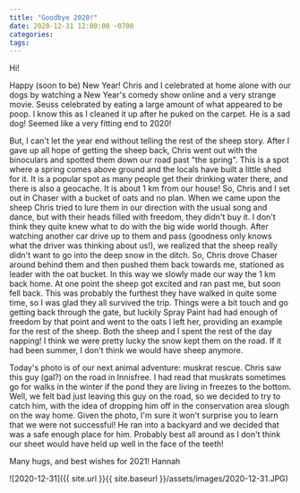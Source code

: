```yaml
---
title: "Goodbye 2020!"
date: 2020-12-31 12:00:00 -0700
categories:
tags:
---
```


Hi!

Happy (soon to be) New Year! Chris and I celebrated at home alone with our dogs by watching a New Year's comedy show online and a very strange movie. Seuss celebrated by eating a large amount of what appeared to be poop. I know this as I cleaned it up after he puked on the carpet. He is a sad dog! Seemed like a very fitting end to 2020!

But, I can't let the year end without telling the rest of the sheep story. After I gave up all hope of getting the sheep back, Chris went out with the binoculars and spotted them down our road past "the spring". This is a spot where a spring comes above ground and the locals have built a little shed for it. It is a popular spot as many people get their drinking water there, and there is also a geocache. It is about 1 km from our house! So, Chris and I set out in Chaser with a bucket of oats and no plan. When we came upon the sheep Chris tried to lure them in our direction with the usual song and dance, but with their heads filled with freedom, they didn't buy it. I don't think they quite knew what to do with the big wide world though. After watching another car drive up to them and pass (goodness only knows what the driver was thinking about us!), we realized that the sheep really didn't want to go into the deep snow in the ditch. So, Chris drove Chaser around behind them and then pushed them back towards me, stationed as leader with the oat bucket. In this way we slowly made our way the 1 km back home. At one point the sheep got excited and ran past me, but soon fell back. This was probably the furthest they have walked in quite some time, so I was glad they all survived the trip. Things were a bit touch and go getting back through the gate, but luckily Spray Paint had had enough of freedom by that point and went to the oats I left her, providing an example for the rest of the sheep. Both the sheep and I spent the rest of the day napping! I think we were pretty lucky the snow kept them on the road. If it had been summer, I don't think we would have sheep anymore.

Today's photo is of our next animal adventure: muskrat rescue. Chris saw this guy (gal?) on the road in Innisfree. I had read that muskrats sometimes go for walks in the winter if the pond they are living in freezes to the bottom. Well, we felt bad just leaving this guy on the road, so we decided to try to catch him, with the idea of dropping him off in the conservation area slough on the way home. Given the photo, I'm sure it won't surprise you to learn that we were not successful! He ran into a backyard and we decided that was a safe enough place for him. Probably best all around as I don't think our sheet would have held up well in the face of the teeth!

Many hugs, and best wishes for 2021!
Hannah

![2020-12-31]({{ site.url }}{{ site.baseurl }}/assets/images/2020-12-31.JPG)

